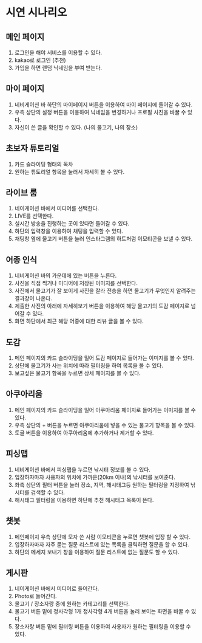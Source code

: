 # 시연 시나리오

## 메인 페이지

1. 로그인을 해야 서비스를 이용할 수 있다.
2. kakao로 로그인 (추천)
3. 가입을 하면 랜덤 닉네임을 부여 받는다.

## 마이 페이지
1. 네비게이션 바 하단의 마이페이지 버튼을 이용하여 마이 페이지에 들어갈 수 있다.
2. 우측 상단의 설정 버튼을 이용하여 닉네임을 변경하거나 프로필 사진을 바꿀 수 있다.
3. 자신이 쓴 글을 확인할 수 있다. (나의 물고기, 나의 장소)


## 초보자 튜토리얼

1. 카드 슬라이딩 형태의 목차
2. 원하는 튜토리얼 항목을 눌러서 자세히 볼 수 있다.

## 라이브 룸

1. 네이게이션 바에서 미디어를 선택한다.
2. LIVE를 선택한다.
3. 실시간 방송을 진행하는 곳이 있다면 들어갈 수 있다.
4. 하단의 입력창을 이용하여 채팅을 입력할 수 있다.
5. 채팅창 옆에 물고기 버튼을 눌러 인스타그램의 하트처럼 이모티콘을 보낼 수 있다.

## 어종 인식

1. 네비게이션 바의 가운데에 있는 버튼을 누른다.
2. 사진을 직접 찍거나 미디어에 저장된 이미지를 선택한다.
3. 사진에서 물고기가 잘 보이게 사진을 잘라 전송을 하면 물고기가 무엇인지 알려주는 결과창이 나온다.
4. 제출한 사진의 아래에 자세히보기 버튼을 이용하여 해당 물고기의 도감 페이지로 넘어갈 수 있다.
5. 화면 하단에서 최근 해당 어종에 대한 리뷰 글을 볼 수 있다.

## 도감

1. 메인 페이지의  카드 슬라이딩을 밀어 도감 페이지로 들어가는 이미지를 볼 수 있다.
2. 상단에 물고기가 사는 위치에 따라 필터링을 하여 목록을 볼 수 있다.
3. 보고싶은 물고기 항목을 누르면 상세 페이지를 볼 수 있다.

## 아쿠아리움

1. 메인 페이지의  카드 슬라이딩을 밀어 아쿠아리움 페이지로 들어가는 이미지를 볼 수 있다.
2. 우측 상단의 + 버튼을 누르면 아쿠아리움에 넣을 수 있는 물고기 항목을 볼 수 있다.
3. 토글 버튼을 이용하여 아쿠아리움에 추가하거나 제거할 수 있다.

## 피싱맵

1. 네비게이션 바에서 피싱맵을 누르면 낚시터 정보를 볼 수 있다.
2. 입장하자마자 사용자의 위치에 가까운(20km 이내)의 낚시터를 보여준다.
3. 좌측 상단의 필터 버튼을 눌러 장소, 지역, 해시태그등 원하는 필터링을 지정하여 낚시터를 검색할 수 있다.
4. 해시태그 필터링을 이용하면 하단에 추천 해시태그 목록이 뜬다.

## 챗봇

1. 메인페이지 우측 상단에 모자 쓴 사람 이모티콘을 누르면 챗봇에 입장 할 수 있다.
2. 입장하자마자 자주 묻는 질문 리스트에 있는 목록을 클릭하면 질문을 할 수 있다.
3. 하단의 메세지 보내기 창을 이용하여 질문 리스트에 없는 질문도 할 수 있다.

## 게시판

1. 네이게이션 바에서 미디어로 들어간다.
2. Photo로 들어간다.
3. 물고기 / 장소자랑 중에 원하는 카테고리를 선택한다.
4. 물고기 버튼 밑에 정사각형 1개 정사각형 4개 버튼을 눌러 보이는 화면을 바꿀 수 있다.
5. 장소자랑 버튼 밑에 필터링 버튼을 이용하여 사용자가 원하는 필터링을 이용할 수 있다.

